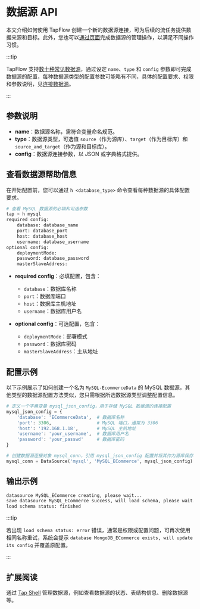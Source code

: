 # 数据源 API

本文介绍如何使用 TapFlow 创建一个新的数据源连接，可为后续的流任务提供数据来源和目标。此外，您也可以[通过页面](../../prerequisites/README.md)完成数据源的管理操作，以满足不同操作习惯。

:::tip

TapFlow 支持[数十种常见数据源](../../prerequisites/supported-databases.md)，通过设定 `name`、`type` 和 `config` 参数即可完成数据源的配置，每种数据源类型的配置参数可能略有不同，具体的配置要求、权限和参数说明，见[连接数据源](../../prerequisites/README.md)。

:::

## 参数说明

- **name**：数据源名称，需符合变量命名规范。
- **type**：数据源类型，可选值 `source`（作为源库）、`target`（作为目标库）和 `source_and_target`（作为源和目标库）。
- **config**：数据源连接参数，以 JSON 或字典格式提供。

## 查看数据源帮助信息

在开始配置前，您可以通过 `h <database_type>` 命令查看每种数据源的具体配置要求。

```python
# 查看 MySQL 数据源的必填和可选参数
tap > h mysql
required config:
    database: database_name                                                                                                                                              
    port: database_port                                                                                                                                                  
    host: database_host                                                                                                                                                  
    username: database_username                                                                                                                                          
optional config:
    deploymentMode:                                                                                                                                                      
    password: database_password                                                                                                                                          
    masterSlaveAddress: 
```

* **required config**：必填配置，包含：
  - `database`：数据库名称
  - `port`：数据库端口
  - `host`：数据库主机地址
  - `username`：数据库用户名

* **optional config**：可选配置，包含：
  - `deploymentMode`：部署模式
  - `password`：数据库密码
  - `masterSlaveAddress`：主从地址

## 配置示例

以下示例展示了如何创建一个名为 `MySQL-EcommerceData` 的 MySQL 数据源，其他类型的数据源配置方法类似，您只需根据所选数据源类型调整配置信息。

```python
# 定义一个字典变量 mysql_json_config，用于存储 MySQL 数据源的连接配置
mysql_json_config = {
    'database': 'ECommerceData',  # 数据库名称
    'port': 3306,                 # MySQL 端口，通常为 3306
    'host': '192.168.1.18',       # MySQL 主机地址
    'username': 'your_username',  # 数据库用户名
    'password': 'your_passwd'     # 数据库密码
}

# 创建数据源连接对象 mysql_conn，引用 mysql_json_config 配置并将其作为源库保存
mysql_conn = DataSource('mysql', 'MySQL_ECommerce', mysql_json_config).type('source').save()
```

## 输出示例

```python
datasource MySQL_ECommerce creating, please wait...                                
save datasource MySQL_ECommerce success, will load schema, please wait...          
load schema status: finished
```

:::tip

若出现 `load schema status: error` 错误，通常是权限或配置问题，可再次使用相同名称重试，系统会提示 `database MongoDB_ECommerce exists, will update its config` 并覆盖原配置。 

:::



## 扩展阅读

通过 [Tap Shell](../tapcli-reference) 管理数据源，例如查看数据源的状态、表结构信息、删除数据源等。
